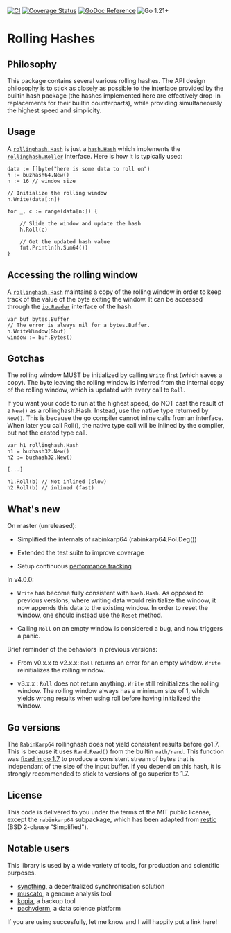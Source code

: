 [![CI](https://github.com/chmduquesne/rollinghash/actions/workflows/ci.yml/badge.svg)](https://github.com/chmduquesne/rollinghash/actions/workflows/ci.yml)
[![Coverage Status](https://codecov.io/gh/chmduquesne/rollinghash/branch/master/graph/badge.svg)](https://codecov.io/gh/chmduquesne/rollinghash)
[![GoDoc Reference](https://pkg.go.dev/badge/github.com/chmduquesne/rollinghash.svg)](https://pkg.go.dev/github.com/chmduquesne/rollinghash)
![Go 1.21+](https://img.shields.io/badge/go-1.21%2B-blue.svg)

Rolling Hashes
==============

Philosophy
----------

This package contains several various rolling hashes. The API design
philosophy is to stick as closely as possible to the interface provided by
the builtin hash package (the hashes implemented here are effectively
drop-in replacements for their builtin counterparts), while providing
simultaneously the highest speed and simplicity.

Usage
-----

A
[`rollinghash.Hash`](https://godoc.org/github.com/chmduquesne/rollinghash#Hash)
is just a [`hash.Hash`](https://golang.org/pkg/hash/#Hash) which
implements the
[`rollinghash.Roller`](https://godoc.org/github.com/chmduquesne/rollinghash#Roller)
interface. Here is how it is typically used:

```golang
data := []byte("here is some data to roll on")
h := buzhash64.New()
n := 16 // window size

// Initialize the rolling window
h.Write(data[:n])

for _, c := range(data[n:]) {

    // Slide the window and update the hash
    h.Roll(c)

    // Get the updated hash value
    fmt.Println(h.Sum64())
}
```

Accessing the rolling window
----------------------------

A
[`rollinghash.Hash`](https://godoc.org/github.com/chmduquesne/rollinghash#Hash)
maintains a copy of the rolling window in order to keep track of the value
of the byte exiting the window. It can be accessed through the
[`io.Reader`](https://golang.org/pkg/io/#Reader) interface of the hash.

```golang
var buf bytes.Buffer
// The error is always nil for a bytes.Buffer.
h.WriteWindow(&buf)
window := buf.Bytes()
```

Gotchas
-------

The rolling window MUST be initialized by calling `Write` first (which
saves a copy). The byte leaving the rolling window is inferred from the
internal copy of the rolling window, which is updated with every call to
`Roll`.

If you want your code to run at the highest speed, do NOT cast the result
of a `New()` as a rollinghash.Hash. Instead, use the native type returned
by `New()`. This is because the go compiler cannot inline calls from an
interface. When later you call Roll(), the native type call will be
inlined by the compiler, but not the casted type call.

```golang
var h1 rollinghash.Hash
h1 = buzhash32.New()
h2 := buzhash32.New()

[...]

h1.Roll(b) // Not inlined (slow)
h2.Roll(b) // inlined (fast)
```

What's new
----------

On master (unreleased):

* Simplified the internals of rabinkarp64 (rabinkarp64.Pol.Deg())

* Extended the test suite to improve coverage

* Setup continuous [performance
  tracking](http://chmduquesne.github.io/rollinghash/dev/bench/)

In v4.0.0:

* `Write` has become fully consistent with `hash.Hash`. As opposed to
  previous versions, where writing data would reinitialize the window, it
  now appends this data to the existing window. In order to reset the
  window, one should instead use the `Reset` method.

* Calling `Roll` on an empty window is considered a bug, and now triggers
  a panic.

Brief reminder of the behaviors in previous versions:

* From v0.x.x to v2.x.x: `Roll` returns an error for an empty window.
  `Write` reinitializes the rolling window.

* v3.x.x : `Roll` does not return anything. `Write` still reinitializes
  the rolling window. The rolling window always has a minimum size of 1,
  which yields wrong results when using roll before having initialized the
  window.

Go versions
-----------

The `RabinKarp64` rollinghash does not yield consistent results before
go1.7. This is because it uses `Rand.Read()` from the builtin `math/rand`.
This function was [fixed in go
1.7](https://golang.org/doc/go1.7#math_rand) to produce a consistent
stream of bytes that is independant of the size of the input buffer. If
you depend on this hash, it is strongly recommended to stick to versions
of go superior to 1.7.

License
-------

This code is delivered to you under the terms of the MIT public license,
except the `rabinkarp64` subpackage, which has been adapted from
[restic](https://github.com/restic/chunker) (BSD 2-clause "Simplified").

Notable users
-------------

This library is used by a wide variety of tools, for production and
scientific purposes.

* [syncthing](https://syncthing.net/), a decentralized synchronisation
  solution
* [muscato](https://github.com/kshedden/muscato), a genome analysis tool
* [kopia](https://github.com/kopia/kopia), a backup tool
* [pachyderm](https://github.com/pachyderm/pachyderm), a data science
  platform

If you are using succesfully, let me know and I will happily put a link
here!
